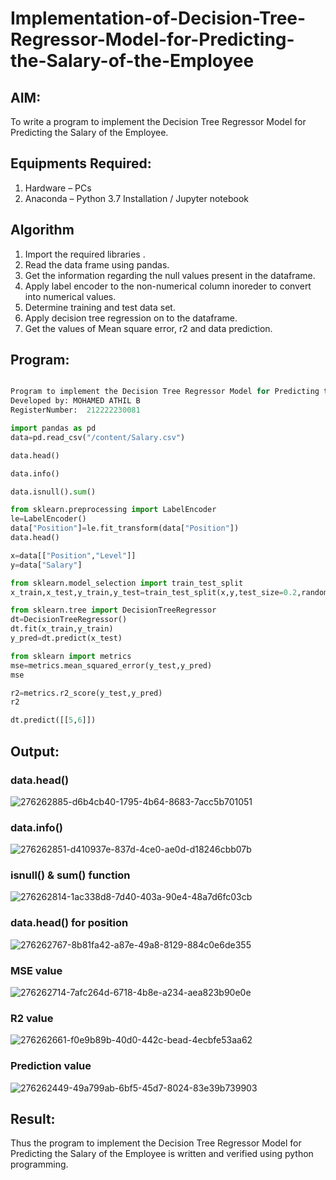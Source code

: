 # Implementation-of-Decision-Tree-Regressor-Model-for-Predicting-the-Salary-of-the-Employee

## AIM:
To write a program to implement the Decision Tree Regressor Model for Predicting the Salary of the Employee.

## Equipments Required:
1. Hardware – PCs
2. Anaconda – Python 3.7 Installation / Jupyter notebook

## Algorithm
1. Import the required libraries .
2. Read the data frame using pandas.
3. Get the information regarding the null values present in the dataframe.
4. Apply label encoder to the non-numerical column inoreder to convert into numerical values.
5. Determine training and test data set.
6. Apply decision tree regression on to the dataframe.
7. Get the values of Mean square error, r2 and data prediction.

   

## Program:
```py

Program to implement the Decision Tree Regressor Model for Predicting the Salary of the Employee.
Developed by: MOHAMED ATHIL B
RegisterNumber:  212222230081

import pandas as pd
data=pd.read_csv("/content/Salary.csv")

data.head()

data.info()

data.isnull().sum()

from sklearn.preprocessing import LabelEncoder
le=LabelEncoder()
data["Position"]=le.fit_transform(data["Position"])
data.head()

x=data[["Position","Level"]]
y=data["Salary"]

from sklearn.model_selection import train_test_split
x_train,x_test,y_train,y_test=train_test_split(x,y,test_size=0.2,random_state=2)

from sklearn.tree import DecisionTreeRegressor
dt=DecisionTreeRegressor()
dt.fit(x_train,y_train)
y_pred=dt.predict(x_test)

from sklearn import metrics
mse=metrics.mean_squared_error(y_test,y_pred)
mse

r2=metrics.r2_score(y_test,y_pred)
r2

dt.predict([[5,6]])

```

## Output:

### data.head()
![276262885-d6b4cb40-1795-4b64-8683-7acc5b701051](https://github.com/PriyankaAnnadurai/Implementation-of-Decision-Tree-Regressor-Model-for-Predicting-the-Salary-of-the-Employee/assets/118351569/82edb450-2064-4a60-891d-8f06b67851b0)


### data.info()
![276262851-d410937e-837d-4ce0-ae0d-d18246cbb07b](https://github.com/PriyankaAnnadurai/Implementation-of-Decision-Tree-Regressor-Model-for-Predicting-the-Salary-of-the-Employee/assets/118351569/5901fb3f-65aa-45e2-a36a-86ff0a7d2a0e)


### isnull() & sum() function
![276262814-1ac338d8-7d40-403a-90e4-48a7d6fc03cb](https://github.com/PriyankaAnnadurai/Implementation-of-Decision-Tree-Regressor-Model-for-Predicting-the-Salary-of-the-Employee/assets/118351569/4c1bccec-1ad4-4588-bf62-1529fd4ba7c4)


### data.head() for position
![276262767-8b81fa42-a87e-49a8-8129-884c0e6de355](https://github.com/PriyankaAnnadurai/Implementation-of-Decision-Tree-Regressor-Model-for-Predicting-the-Salary-of-the-Employee/assets/118351569/4c40d996-1546-404d-b991-5647c598a46a)


### MSE value
![276262714-7afc264d-6718-4b8e-a234-aea823b90e0e](https://github.com/PriyankaAnnadurai/Implementation-of-Decision-Tree-Regressor-Model-for-Predicting-the-Salary-of-the-Employee/assets/118351569/0a77d690-4d22-498e-8c16-cc5371edbf03)


### R2 value
![276262661-f0e9b89b-40d0-442c-bead-4ecbfe53aa62](https://github.com/PriyankaAnnadurai/Implementation-of-Decision-Tree-Regressor-Model-for-Predicting-the-Salary-of-the-Employee/assets/118351569/2d04b400-7383-41f9-b93c-5d6d181cac99)


### Prediction value
![276262449-49a799ab-6bf5-45d7-8024-83e39b739903](https://github.com/PriyankaAnnadurai/Implementation-of-Decision-Tree-Regressor-Model-for-Predicting-the-Salary-of-the-Employee/assets/118351569/09424864-4c4c-42a2-993d-75eb319c7625)


## Result:
Thus the program to implement the Decision Tree Regressor Model for Predicting the Salary of the Employee is written and verified using python programming.
